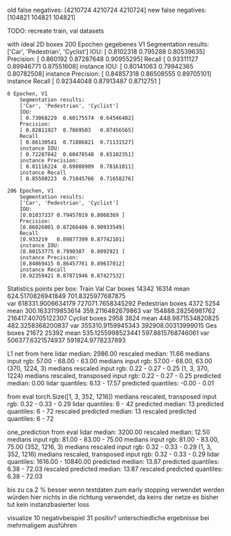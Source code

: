 old false negatives: [4210724 4210724 4210724]
new false negatives: [104821 104821 104821]

TODO:
recreate train, val datasets

with ideal 2D boxes
	200 Epochen gegebenes V1
		Segmentation results:
		['Car', 'Pedestrian', 'Cyclist']
		IOU:
		[ 0.8102318   0.795288    0.80539635]
		Precision:
		[ 0.860192    0.87287648  0.90955295]
		Recall
		[ 0.93311127  0.89946771  0.87551608]
		instance IOU:
		[ 0.80141063  0.79942365  0.80782508]
		instance Precision:
		[ 0.84857318  0.86508555  0.89705101]
		instance Recall
		[ 0.92344048  0.87913487  0.8712751 ]




	6 Epochen, V1
		Segmentation results:
		['Car', 'Pedestrian', 'Cyclist']
		IOU:
		[ 0.73068229  0.60175574  0.64546482]
		Precision:
		[ 0.82811927  0.7869503   0.87456565]
		Recall
		[ 0.86130541  0.71886821  0.71131527]
		instance IOU:
		[ 0.72287842  0.60478548  0.65102351]
		instance Precision:
		[ 0.81116224  0.69888909  0.78161011]
		instance Recall
		[ 0.85500223  0.71845766  0.71658276]

	206 Epochen, V1
		Segmentation results:
		['Car', 'Pedestrian', 'Cyclist']
		IOU:
		[0.81037337 0.79457019 0.8068369 ]
		Precision:
		[0.86026001 0.87266486 0.90933549]
		Recall
		[0.933219   0.89877399 0.87742101]
		instance IOU:
		[0.80153775 0.7990387  0.8092921 ]
		instance Precision:
		[0.84869415 0.86457761 0.89637012]
		instance Recall
		[0.92359421 0.87871946 0.87427532]





Statistics points per box:
				Train						Val
	Car
		boxes
			14342							16314
		mean
			624.5170826941849				701.8325977687875		
		var
			618331.9006634179				727071.7658345292
	Pedestrian
		boxes
			4372							5254
		mean
			300.1633119853614				359.2116482679863
		var
			154888.28256981762				216417.40705122307
	Cyclist
		boxes
			2958							3824
		mean
			448.9871534820825				482.3258368200837
		var
			355310.9159945343				392908.00313999015
	Ges
		boxes
			21672							25392
		mean
			535.1255998523441				597.8815768746061
		var
			506377.6321574937				591824.9778237893
	


L1 net
from here
lidar median: 2986.00
rescaled median: 11.66
medians input rgb: 57.00 - 68.00 - 63.00
medians input rgb: 57.00 - 68.00, 63.00
(370, 1224, 3)
medians rescaled input rgb:  0.22 -  0.27 -  0.25
(1, 3, 370, 1224)
medians rescaled, transposed input rgb:  0.22 -  0.27 -  0.25
predicted median:  0.00
lidar quantiles:  6.13  -  17.57
predicted quantiles: -0.00  -   0.01




from eval
torch.Size([1, 3, 352, 1216])
medians rescaled, transposed input rgb:  0.32 -  0.33 -  0.29
lidar quantiles: 6  -  42
predicted median: 13
predicted quantiles: 6  -  72
rescaled predicted median: 13
rescaled predicted quantiles: 6  -  72



one_prediction from eval
lidar median: 3200.00
rescaled median: 12.50
medians input rgb: 81.00 - 83.00 - 75.00
medians input rgb: 81.00 - 83.00, 75.00
(352, 1216, 3)
medians rescaled input rgb:  0.32 -  0.33 -  0.29
(1, 3, 352, 1216)
medians rescaled, transposed input rgb:  0.32 -  0.33 -  0.29
lidar quantiles: 1616.00  -  10840.00
predicted median: 13.87
predicted quantiles:  6.38  -  72.03
rescaled predicted median: 13.87
rescaled predicted quantiles:  6.38  -  72.03


bis zu ca.2 % besser wenn testdaten zum early stopping verwendet werden würden
hier nichts in die richtung verwendet, da keins der netze es bisher tut
kein instanzbasierter loss



visualize 10 negativbeispiel
31 positiv? unterschiedliche ergebnisse bei mehrmaligem ausführen

